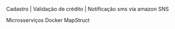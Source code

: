 Cadastro | Validação de crédito | Notificação sms via amazon SNS

Microsserviços Docker  MapStruct 
